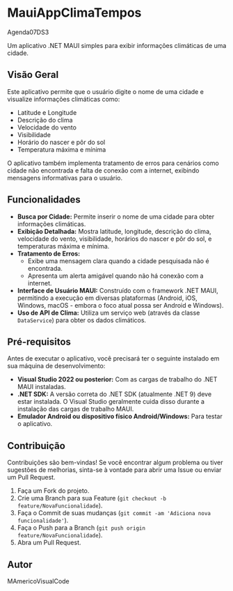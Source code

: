 # MauiAppClimaTempos
Agenda07DS3

Um aplicativo .NET MAUI simples para exibir informações climáticas de uma cidade.

## Visão Geral

Este aplicativo permite que o usuário digite o nome de uma cidade e visualize informações climáticas como:

* Latitude e Longitude
* Descrição do clima
* Velocidade do vento
* Visibilidade
* Horário do nascer e pôr do sol
* Temperatura máxima e mínima

O aplicativo também implementa tratamento de erros para cenários como cidade não encontrada e falta de conexão com a internet, exibindo mensagens informativas para o usuário.

## Funcionalidades

* **Busca por Cidade:** Permite inserir o nome de uma cidade para obter informações climáticas.
* **Exibição Detalhada:** Mostra latitude, longitude, descrição do clima, velocidade do vento, visibilidade, horários do nascer e pôr do sol, e temperaturas máxima e mínima.
* **Tratamento de Erros:**
    * Exibe uma mensagem clara quando a cidade pesquisada não é encontrada.
    * Apresenta um alerta amigável quando não há conexão com a internet.
* **Interface de Usuário MAUI:** Construído com o framework .NET MAUI, permitindo a execução em diversas plataformas (Android, iOS, Windows, macOS - embora o foco atual possa ser Android e Windows).
* **Uso de API de Clima:** Utiliza um serviço web (através da classe `DataService`) para obter os dados climáticos.

## Pré-requisitos

Antes de executar o aplicativo, você precisará ter o seguinte instalado em sua máquina de desenvolvimento:

* **Visual Studio 2022 ou posterior:** Com as cargas de trabalho do .NET MAUI instaladas.
* **.NET SDK:** A versão correta do .NET SDK (atualmente .NET 9) deve estar instalada. O Visual Studio geralmente cuida disso durante a instalação das cargas de trabalho MAUI.
* **Emulador Android ou dispositivo físico Android/Windows:** Para testar o aplicativo.


## Contribuição

Contribuições são bem-vindas! Se você encontrar algum problema ou tiver sugestões de melhorias, sinta-se à vontade para abrir uma Issue ou enviar um Pull Request.

1.  Faça um Fork do projeto.
2.  Crie uma Branch para sua Feature (`git checkout -b feature/NovaFuncionalidade`).
3.  Faça o Commit de suas mudanças (`git commit -am 'Adiciona nova funcionalidade'`).
4.  Faça o Push para a Branch (`git push origin feature/NovaFuncionalidade`).
5.  Abra um Pull Request.

## Autor
MAmericoVisualCode
